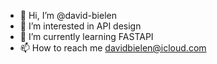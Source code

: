 - 👋 Hi, I’m @david-bielen
- 👀 I’m interested in API design
- 🌱 I’m currently learning FASTAPI
- 📫 How to reach me davidbielen@icloud.com

<!---
david-bielen/david-bielen is a ✨ special ✨ repository because its `README.md` (this file) appears on your GitHub profile.
You can click the Preview link to take a look at your changes.
--->
